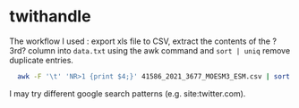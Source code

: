 # twithandle

The workflow I used : export xls file to CSV, extract the contents of the ?3rd? column into `data.txt` using the awk command and `sort | uniq` remove duplicate entries.

```bash
  awk -F '\t' 'NR>1 {print $4;}' 41586_2021_3677_MOESM3_ESM.csv | sort | uniq > data.txt
```
I may try different google search patterns (e.g. site:twitter.com).

